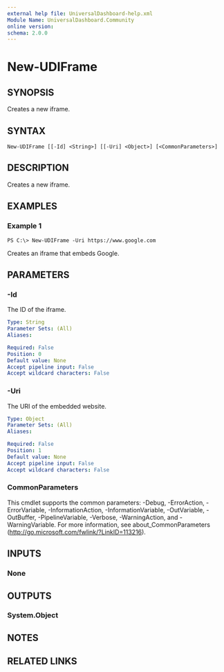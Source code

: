 ```yaml
---
external help file: UniversalDashboard-help.xml
Module Name: UniversalDashboard.Community
online version: 
schema: 2.0.0
---
```


# New-UDIFrame

## SYNOPSIS
Creates a new iframe.

## SYNTAX

```
New-UDIFrame [[-Id] <String>] [[-Uri] <Object>] [<CommonParameters>]
```

## DESCRIPTION
Creates a new iframe.

## EXAMPLES

### Example 1
```
PS C:\> New-UDIFrame -Uri https://www.google.com
```

Creates an iframe that embeds Google.

## PARAMETERS

### -Id
The ID of the iframe.

```yaml
Type: String
Parameter Sets: (All)
Aliases: 

Required: False
Position: 0
Default value: None
Accept pipeline input: False
Accept wildcard characters: False
```

### -Uri
The URI of the embedded website.

```yaml
Type: Object
Parameter Sets: (All)
Aliases: 

Required: False
Position: 1
Default value: None
Accept pipeline input: False
Accept wildcard characters: False
```

### CommonParameters
This cmdlet supports the common parameters: -Debug, -ErrorAction, -ErrorVariable, -InformationAction, -InformationVariable, -OutVariable, -OutBuffer, -PipelineVariable, -Verbose, -WarningAction, and -WarningVariable. For more information, see about_CommonParameters (http://go.microsoft.com/fwlink/?LinkID=113216).

## INPUTS

### None

## OUTPUTS

### System.Object

## NOTES

## RELATED LINKS

